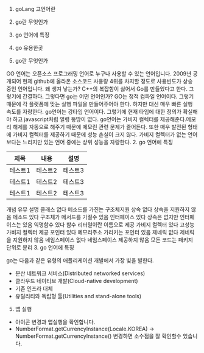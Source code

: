 1. goLang 고언어란
1. go란 무엇인가
2. go 언어에 특징
3. go 유용한곳





1. go란 무엇인가

GO 언어는 오픈소스 프로그래밍 언어로 누구나 사용할 수 있는 언어입니다.
2009년 공개되어 현제 github에 올라온 소스코드 사용량 4위를 차지할 정도로 사용빈도가 상승 중인 언어입니다.
왜 생겨 낳는가? C++의 복잡함이 싫어서 Go를 만들었다고 한다.
그렇기에 간결하다.
그렇다면 go는 어떤 언어인가?
GO는 정적 컴파일 언어이다. 그렇기 때문에 각 플랫폼에 맞는 실행 파일을 만들어주어야 한다.
하지만 대신 매우 빠른 실행 속도를 자랑한다.
go언어는 강타입 언어이다. 그렇기에 현재 타입에 대한 정의가 확실해야 하고 javascript처럼 얼렁 뚱땅이 없다.
go언어는 가비지 컬렉터를 제공해준다.메모리 해제를 자동으로 해주기 때문에 메모린 관련 문제가 줄어든다.
또한 매우 발전된 형태에 가비지 컬렉터를 제공하기 때문에 성능 손실이 크지 않다.
가비지 컬렉터가 없는 언어보다는 느리지만 있는 언어 중에는 상위 성능을 자랑한다.
2. go 언어에 특징

|제목|내용|설명|
|------|---|---|
|테스트1|테스트2|테스트3|
|테스트1|테스트2|테스트3|
|테스트1|테스트2|테스트3|

개념	유무	설명
클래스	없다	메소드를 가진는 구조체지원
상속	없다	상속을 지원하지 않음
메소드	있다	구조체가 메서드를 가질수 있음
인터페이스	있다	상속은 없지만 인터페이스는 있음
익명함수	있다	함수 리터럴이란 이름으로 제공
가비지 컬렉터	있다	고성능 가비지 컬렉터 제공
포인터	있다	메모리주소 가리키는 포인터 있음
제네릭 	없다	제네릭을 지원하지 않음
네임스페이스	없다	네임스페이스 제공하지 않음 모든 코드는 패키지 단위로 분리
3. go 언어에 특징


go는 다음과 같은 유형의 애플리케이션 개발에서 가장 빛을 발한다.

- 분산 네트워크 서비스(Distributed networked services)
- 클라우드 네이티브 개발(Cloud-native development)
- 기존 인프라 대체
- 유틸리티와 독립형 툴(Utilities and stand-alone tools)

5. 앱 실행
- 아이콘 변경과 앱실행을 확인합니다.
- NumberFormat.getCurrencyInstance(Locale.KOREA) -> NumberFormat.getCurrencyInstance() 변경하면 소수점을 잘 확인할수 있습니다.
